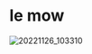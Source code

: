 # le mow

![20221126_103310](https://github.com/Nyan96/nyan96.github.io/assets/17693335/b199d86e-ad5f-4541-8d07-064e48c656d5)
